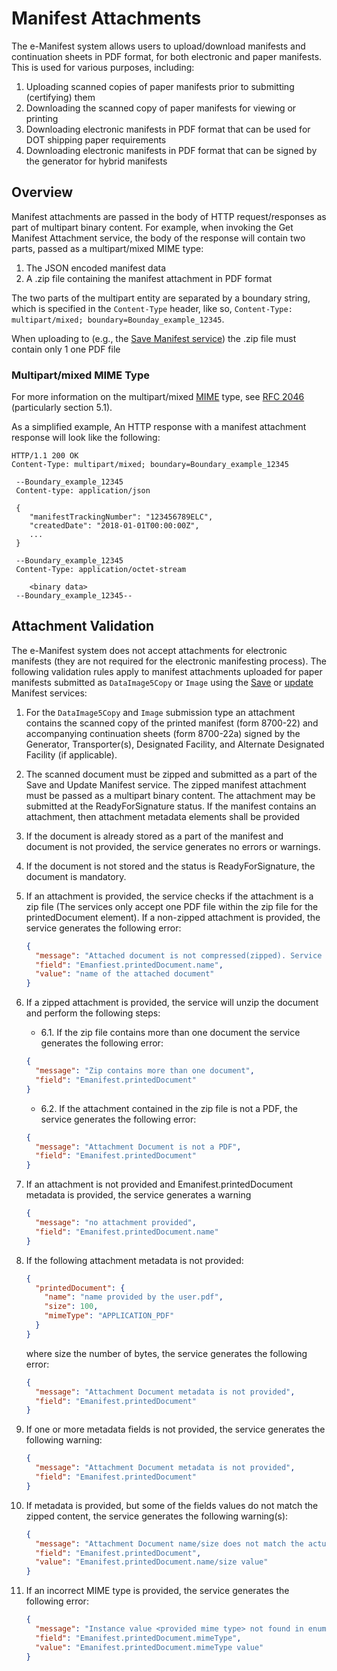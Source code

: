# Manifest Attachments

The e-Manifest system allows users to upload/download manifests and continuation sheets in PDF format, for both
electronic and paper manifests. This is used for various purposes, including:

1. Uploading scanned copies of paper manifests prior to submitting (certifying) them
2. Downloading the scanned copy of paper manifests for viewing or printing
3. Downloading electronic manifests in PDF format that can be used for DOT shipping paper requirements
4. Downloading electronic manifests in PDF format that can be signed by the generator for hybrid manifests

## Overview

Manifest attachments are passed in the body of HTTP request/responses as part of multipart binary content. For example,
when invoking the Get Manifest Attachment service, the body of the response will contain two parts, passed as a
multipart/mixed MIME type:

1. The JSON encoded manifest data
2. A .zip file containing the manifest attachment in PDF format

The two parts of the multipart entity are separated by a boundary string, which is specified in the `Content-Type`
header, like so, `Content-Type: multipart/mixed; boundary=Bounday_example_12345`.

When uploading to (e.g., the [Save Manifest service](./save.md)) the .zip file must contain only 1 one PDF file

### Multipart/mixed MIME Type

For more information on the
multipart/mixed [MIME](https://developer.mozilla.org/en-US/docs/Web/HTTP/Basics_of_HTTP/MIME_types) type,
see [RFC 2046](https://tools.ietf.org/html/rfc2046) (particularly section 5.1).

As a simplified example, An HTTP response with a manifest attachment response will look like the following:

```text
HTTP/1.1 200 OK
Content-Type: multipart/mixed; boundary=Boundary_example_12345

 --Boundary_example_12345
 Content-type: application/json

 {
    "manifestTrackingNumber": "123456789ELC",
    "createdDate": "2018-01-01T00:00:00Z",
    ...
 }

 --Boundary_example_12345
 Content-Type: application/octet-stream

    <binary data>
 --Boundary_example_12345--
```

## Attachment Validation

The e-Manifest system does not accept attachments for electronic manifests (they are not required for the electronic
manifesting process). The following validation rules apply to manifest attachments uploaded for paper manifests
submitted as `DataImage5Copy` or `Image` using the [Save](./save.md) or [update](./update.md) Manifest services:

1. For the `DataImage5Copy` and `Image` submission type an attachment contains the scanned copy of the printed
   manifest (form 8700-22) and accompanying continuation sheets (form 8700-22a) signed by the Generator, Transporter(s),
   Designated Facility, and Alternate Designated Facility (if applicable).
2. The scanned document must be zipped and submitted as a part of the Save and Update Manifest service. The zipped
   manifest attachment must be passed as a multipart binary content. The attachment may be submitted at the
   ReadyForSignature status. If the manifest contains an attachment, then attachment metadata elements shall be provided
3. If the document is already stored as a part of the manifest and document is not provided, the service generates no
   errors or warnings.
4. If the document is not stored and the status is ReadyForSignature, the document is mandatory.
5. If an attachment is provided, the service checks if the attachment is a zip file (The services only accept one PDF
   file within the zip file for the printedDocument element). If a non-zipped attachment is provided, the service
   generates the following error:
   ```json
   {
     "message": "Attached document is not compressed(zipped). Service accepts compressed (zip) attachments only",
     "field": "Emanfiest.printedDocument.name",
     "value": "name of the attached document"
   }
   ```
6. If a zipped attachment is provided, the service will unzip the document and perform the following steps:

   - 6.1. If the zip file contains more than one document the service generates the following error:

   ```json
   {
     "message": "Zip contains more than one document",
     "field": "Emanifest.printedDocument"
   }
   ```

   - 6.2. If the attachment contained in the zip file is not a PDF, the service generates the following error:

   ```json
   {
     "message": "Attachment Document is not a PDF",
     "field": "Emanifest.printedDocument"
   }
   ```

7. If an attachment is not provided and Emanifest.printedDocument metadata is provided, the service generates a warning
   ```json
   {
     "message": "no attachment provided",
     "field": "Emanifest.printedDocument.name"
   }
   ```
8. If the following attachment metadata is not provided:

   ```json
   {
     "printedDocument": {
       "name": "name provided by the user.pdf",
       "size": 100,
       "mimeType": "APPLICATION_PDF"
     }
   }
   ```

   where size the number of bytes, the service generates the following error:

   ```json
   {
     "message": "Attachment Document metadata is not provided",
     "field": "Emanifest.printedDocument"
   }
   ```

9. If one or more metadata fields is not provided, the service generates the following warning:

   ```json
   {
     "message": "Attachment Document metadata is not provided",
     "field": "Emanifest.printedDocument"
   }
   ```

10. If metadata is provided, but some of the fields values do not match the zipped content, the service generates the
    following warning(s):

    ```json
    {
      "message": "Attachment Document name/size does not match the actual file name/size",
      "field": "Emanifest.printedDocument",
      "value": "Emanifest.printedDocument.name/size value"
    }
    ```

11. If an incorrect MIME type is provided, the service generates the following error:

    ```json
    {
      "message": "Instance value <provided mime type> not found in enum (possible values: [APPLICATION_PDF, TEXT_HTML])",
      "field": "Emanifest.printedDocument.mimeType",
      "value": "Emanifest.printedDocument.mimeType value"
    }
    ```
